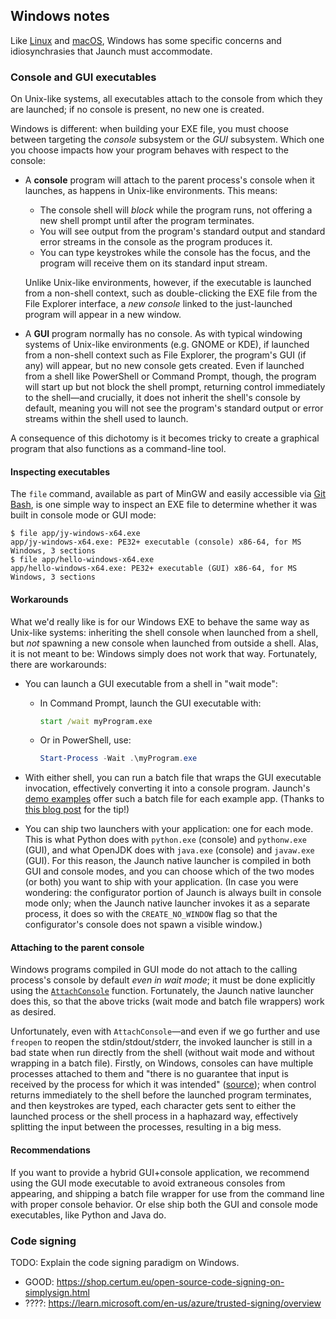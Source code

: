 ## Windows notes

Like [Linux](LINUX.md) and [macOS](MACOS.md), Windows has some specific concerns and idiosynchrasies that Jaunch must accommodate.

### Console and GUI executables

On Unix-like systems, all executables attach to the console from which they are launched; if no console is present, no new one is created.

Windows is different: when building your EXE file, you must choose between targeting the *console* subsystem or the *GUI* subsystem. Which one you choose impacts how your program behaves with respect to the console:

* A **console** program will attach to the parent process's console when it launches, as happens in Unix-like environments. This means:
  - The console shell will *block* while the program runs, not offering a new shell prompt until after the program terminates.
  - You will see output from the program's standard output and standard error streams in the console as the program produces it.
  - You can type keystrokes while the console has the focus, and the program will receive them on its standard input stream.

  Unlike Unix-like environments, however, if the executable is launched from a non-shell context, such as double-clicking the EXE file from the File Explorer interface, a *new console* linked to the just-launched program will appear in a new window.

* A **GUI** program normally has no console. As with typical windowing systems of Unix-like environments (e.g. GNOME or KDE), if launched from a non-shell context such as File Explorer, the program's GUI (if any) will appear, but no new console gets created. Even if launched from a shell like PowerShell or Command Prompt, though, the program will start up but not block the shell prompt, returning control immediately to the shell&mdash;and crucially, it does not inherit the shell's console by default, meaning you will not see the program's standard output or error streams within the shell used to launch.

A consequence of this dichotomy is it becomes tricky to create a graphical program that also functions as a command-line tool.

#### Inspecting executables

The `file` command, available as part of MinGW and easily accessible via [Git Bash](https://gitforwindows.org/#bash), is one simple way to inspect an EXE file to determine whether it was built in console mode or GUI mode:

```shell
$ file app/jy-windows-x64.exe
app/jy-windows-x64.exe: PE32+ executable (console) x86-64, for MS Windows, 3 sections
$ file app/hello-windows-x64.exe
app/hello-windows-x64.exe: PE32+ executable (GUI) x86-64, for MS Windows, 3 sections
```

#### Workarounds

What we'd really like is for our Windows EXE to behave the same way as Unix-like systems: inheriting the shell console when launched from a shell, but *not* spawning a new console when launched from outside a shell. Alas, it is not meant to be: Windows simply does not work that way. Fortunately, there are workarounds:

* You can launch a GUI executable from a shell in "wait mode":
  - In Command Prompt, launch the GUI executable with:
    ```cmd
    start /wait myProgram.exe
    ```
  - Or in PowerShell, use:
    ```powershell
    Start-Process -Wait .\myProgram.exe
    ```

* With either shell, you can run a batch file that wraps the GUI executable invocation, effectively converting it into a console program. Jaunch's [demo examples](EXAMPLES.md) offer such a batch file for each example app. (Thanks to [this blog post](https://lastpixel.tv/win32-application-as-both-gui-and-console/) for the tip!)

* You can ship two launchers with your application: one for each mode. This is what Python does with `python.exe` (console) and `pythonw.exe` (GUI), and what OpenJDK does with `java.exe` (console) and `javaw.exe` (GUI). For this reason, the Jaunch native launcher is compiled in both GUI and console modes, and you can choose which of the two modes (or both) you want to ship with your application. (In case you were wondering: the configurator portion of Jaunch is always built in console mode only; when the Jaunch native launcher invokes it as a separate process, it does so with the `CREATE_NO_WINDOW` flag so that the configurator's console does not spawn a visible window.)

#### Attaching to the parent console

Windows programs compiled in GUI mode do not attach to the calling process's console by default *even in wait mode*; it must be done explicitly using the [`AttachConsole`](https://learn.microsoft.com/en-us/windows/console/attachconsole) function. Fortunately, the Jaunch native launcher does this, so that the above tricks (wait mode and batch file wrappers) work as desired.

Unfortunately, even with `AttachConsole`&mdash;and even if we go further and use `freopen` to reopen the stdin/stdout/stderr, the invoked launcher is still in a bad state when run directly from the shell (without wait mode and without wrapping in a batch file). Firstly, on Windows, consoles can have multiple processes attached to them and "there is no guarantee that input is received by the process for which it was intended" ([source](https://learn.microsoft.com/en-us/windows/console/creation-of-a-console)); when control returns immediately to the shell before the launched program terminates, and then keystrokes are typed, each character gets sent to either the launched process or the shell process in a haphazard way, effectively splitting the input between the processes, resulting in a big mess.

#### Recommendations

If you want to provide a hybrid GUI+console application, we recommend using the GUI mode executable to avoid extraneous consoles from appearing, and shipping a batch file wrapper for use from the command line with proper console behavior. Or else ship both the GUI and console mode executables, like Python and Java do.

### Code signing

TODO: Explain the code signing paradigm on Windows.

- GOOD: https://shop.certum.eu/open-source-code-signing-on-simplysign.html
- ????: https://learn.microsoft.com/en-us/azure/trusted-signing/overview
